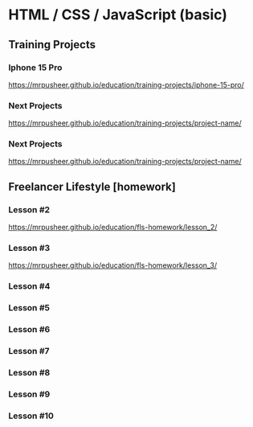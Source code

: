 # HTML / CSS / JavaScript (basic)

## Training Projects

### Iphone 15 Pro
https://mrpusheer.github.io/education/training-projects/iphone-15-pro/

### Next Projects
https://mrpusheer.github.io/education/training-projects/project-name/

### Next Projects 
<a>https://mrpusheer.github.io/education/training-projects/project-name/</a>

## Freelancer Lifestyle [homework] 

### Lesson #2
https://mrpusheer.github.io/education/fls-homework/lesson_2/

### Lesson #3
https://mrpusheer.github.io/education/fls-homework/lesson_3/
                
### Lesson #4

### Lesson #5

### Lesson #6

### Lesson #7

### Lesson #8

### Lesson #9

### Lesson #10

